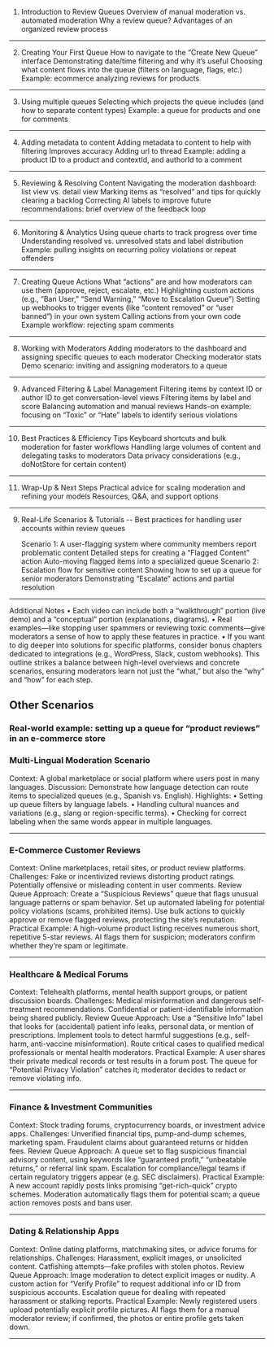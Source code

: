 1. Introduction to Review Queues
   Overview of manual moderation vs. automated moderation
   Why a review queue? Advantages of an organized review process

---

2. Creating Your First Queue
   How to navigate to the “Create New Queue” interface
   Demonstrating date/time filtering and why it’s useful
   Choosing what content flows into the queue (filters on language, flags, etc.)
   Example: ecommerce analyzing reviews for products

---

3. Using multiple queues
   Selecting which projects the queue includes (and how to separate content types)
   Example: a queue for products and one for comments

---

4. Adding metadata to content
   Adding metadata to content to help with filtering
   Improves accuracy
   Adding url to thread
   Example: adding a product ID to a product and contextId, and authorId to a comment

---

5. Reviewing & Resolving Content
   Navigating the moderation dashboard: list view vs. detail view
   Marking items as “resolved” and tips for quickly clearing a backlog
   Correcting AI labels to improve future recommendations: brief overview of the feedback loop

---

6. Monitoring & Analytics
   Using queue charts to track progress over time
   Understanding resolved vs. unresolved stats and label distribution
   Example: pulling insights on recurring policy violations or repeat offenders

---

7. Creating Queue Actions
   What “actions” are and how moderators can use them (approve, reject, escalate, etc.)
   Highlighting custom actions (e.g., “Ban User,” “Send Warning,” “Move to Escalation Queue”)
   Setting up webhooks to trigger events (like “content removed” or “user banned”) in your own system
   Calling actions from your own code
   Example workflow: rejecting spam comments

---

8. Working with Moderators
   Adding moderators to the dashboard and assigning specific queues to each moderator
   Checking moderator stats
   Demo scenario: inviting and assigning moderators to a queue

---

9. Advanced Filtering & Label Management
   Filtering items by context ID or author ID to get conversation-level views
   Filtering items by label and score
   Balancing automation and manual reviews
   Hands-on example: focusing on “Toxic” or “Hate” labels to identify serious violations

---

10. Best Practices & Efficiency Tips
    Keyboard shortcuts and bulk moderation for faster workflows
    Handling large volumes of content and delegating tasks to moderators
    Data privacy considerations (e.g., doNotStore for certain content)

---

11. Wrap-Up & Next Steps
    Practical advice for scaling moderation and refining your models
    Resources, Q&A, and support options

---

9. Real-Life Scenarios & Tutorials
   -- Best practices for handling user accounts within review queues

   Scenario 1: A user-flagging system where community members report problematic content
   Detailed steps for creating a “Flagged Content” action
   Auto-moving flagged items into a specialized queue
   Scenario 2: Escalation flow for sensitive content
   Showing how to set up a queue for senior moderators
   Demonstrating “Escalate” actions and partial resolution

---

Additional Notes
• Each video can include both a “walkthrough” portion (live demo) and a “conceptual” portion (explanations, diagrams).
• Real examples—like stopping user spammers or reviewing toxic comments—give moderators a sense of how to apply these features in practice.
• If you want to dig deeper into solutions for specific platforms, consider bonus chapters dedicated to integrations (e.g., WordPress, Slack, custom webhooks).
This outline strikes a balance between high-level overviews and concrete scenarios, ensuring moderators learn not just the “what,” but also the “why” and “how” for each step.

## Other Scenarios

### Real-world example: setting up a queue for “product reviews” in an e-commerce store

### Multi-Lingual Moderation Scenario

Context: A global marketplace or social platform where users post in many languages.
Discussion: Demonstrate how language detection can route items to specialized queues (e.g., Spanish vs. English).
Highlights:
• Setting up queue filters by language labels.
• Handling cultural nuances and variations (e.g., slang or region-specific terms).
• Checking for correct labeling when the same words appear in multiple languages.

---

### E-Commerce Customer Reviews

Context: Online marketplaces, retail sites, or product review platforms.
Challenges:
Fake or incentivized reviews distorting product ratings.
Potentially offensive or misleading content in user comments.
Review Queue Approach:
Create a “Suspicious Reviews” queue that flags unusual language patterns or spam behavior.
Set up automated labeling for potential policy violations (scams, prohibited items).
Use bulk actions to quickly approve or remove flagged reviews, protecting the site’s reputation.
Practical Example:
A high-volume product listing receives numerous short, repetitive 5-star reviews.
AI flags them for suspicion; moderators confirm whether they’re spam or legitimate.

---

### Healthcare & Medical Forums

Context: Telehealth platforms, mental health support groups, or patient discussion boards.
Challenges:
Medical misinformation and dangerous self-treatment recommendations.
Confidential or patient-identifiable information being shared publicly.
Review Queue Approach:
Use a “Sensitive Info” label that looks for (accidental) patient info leaks, personal data, or mention of prescriptions.
Implement tools to detect harmful suggestions (e.g., self-harm, anti-vaccine misinformation).
Route critical cases to qualified medical professionals or mental health moderators.
Practical Example:
A user shares their private medical records or test results in a forum post.
The queue for “Potential Privacy Violation” catches it; moderator decides to redact or remove violating info.

---

### Finance & Investment Communities

Context: Stock trading forums, cryptocurrency boards, or investment advice apps.
Challenges:
Unverified financial tips, pump-and-dump schemes, marketing spam.
Fraudulent claims about guaranteed returns or hidden fees.
Review Queue Approach:
A queue set to flag suspicious financial advisory content, using keywords like “guaranteed profit,” “unbeatable returns,” or referral link spam.
Escalation for compliance/legal teams if certain regulatory triggers appear (e.g. SEC disclaimers).
Practical Example:
A new account rapidly posts links promising “get-rich-quick” crypto schemes.
Moderation automatically flags them for potential scam; a queue action removes posts and bans user.

---

### Dating & Relationship Apps

Context: Online dating platforms, matchmaking sites, or advice forums for relationships.
Challenges:
Harassment, explicit images, or unsolicited content.
Catfishing attempts—fake profiles with stolen photos.
Review Queue Approach:
Image moderation to detect explicit images or nudity.
A custom action for “Verify Profile” to request additional info or ID from suspicious accounts.
Escalation queue for dealing with repeated harassment or stalking reports.
Practical Example:
Newly registered users upload potentially explicit profile pictures.
AI flags them for a manual moderator review; if confirmed, the photos or entire profile gets taken down.

---
